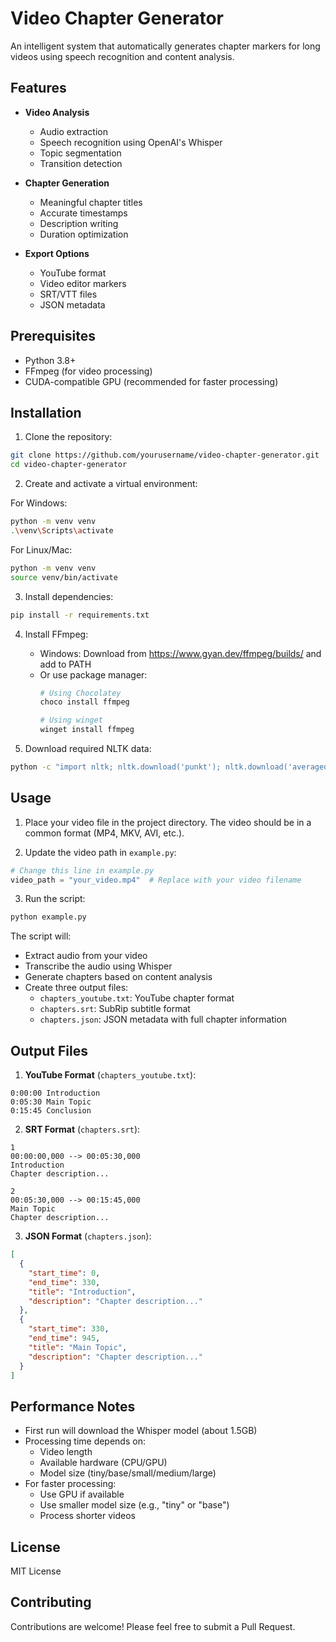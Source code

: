 # Video Chapter Generator

An intelligent system that automatically generates chapter markers for long videos using speech recognition and content analysis.

## Features

- **Video Analysis**
  - Audio extraction
  - Speech recognition using OpenAI's Whisper
  - Topic segmentation
  - Transition detection

- **Chapter Generation**
  - Meaningful chapter titles
  - Accurate timestamps
  - Description writing
  - Duration optimization

- **Export Options**
  - YouTube format
  - Video editor markers
  - SRT/VTT files
  - JSON metadata

## Prerequisites

- Python 3.8+
- FFmpeg (for video processing)
- CUDA-compatible GPU (recommended for faster processing)

## Installation

1. Clone the repository:
```bash
git clone https://github.com/yourusername/video-chapter-generator.git
cd video-chapter-generator
```

2. Create and activate a virtual environment:

For Windows:
```bash
python -m venv venv
.\venv\Scripts\activate
```

For Linux/Mac:
```bash
python -m venv venv
source venv/bin/activate
```

3. Install dependencies:
```bash
pip install -r requirements.txt
```

4. Install FFmpeg:
   - Windows: Download from https://www.gyan.dev/ffmpeg/builds/ and add to PATH
   - Or use package manager:
     ```bash
     # Using Chocolatey
     choco install ffmpeg
     
     # Using winget
     winget install ffmpeg
     ```

5. Download required NLTK data:
```bash
python -c "import nltk; nltk.download('punkt'); nltk.download('averaged_perceptron_tagger'); nltk.download('punkt_tab')"
```

## Usage

1. Place your video file in the project directory. The video should be in a common format (MP4, MKV, AVI, etc.).

2. Update the video path in `example.py`:
```python
# Change this line in example.py
video_path = "your_video.mp4"  # Replace with your video filename
```

3. Run the script:
```bash
python example.py
```

The script will:
- Extract audio from your video
- Transcribe the audio using Whisper
- Generate chapters based on content analysis
- Create three output files:
  - `chapters_youtube.txt`: YouTube chapter format
  - `chapters.srt`: SubRip subtitle format
  - `chapters.json`: JSON metadata with full chapter information

## Output Files

1. **YouTube Format** (`chapters_youtube.txt`):
```
0:00:00 Introduction
0:05:30 Main Topic
0:15:45 Conclusion
```

2. **SRT Format** (`chapters.srt`):
```
1
00:00:00,000 --> 00:05:30,000
Introduction
Chapter description...

2
00:05:30,000 --> 00:15:45,000
Main Topic
Chapter description...
```

3. **JSON Format** (`chapters.json`):
```json
[
  {
    "start_time": 0,
    "end_time": 330,
    "title": "Introduction",
    "description": "Chapter description..."
  },
  {
    "start_time": 330,
    "end_time": 945,
    "title": "Main Topic",
    "description": "Chapter description..."
  }
]
```

## Performance Notes

- First run will download the Whisper model (about 1.5GB)
- Processing time depends on:
  - Video length
  - Available hardware (CPU/GPU)
  - Model size (tiny/base/small/medium/large)
- For faster processing:
  - Use GPU if available
  - Use smaller model size (e.g., "tiny" or "base")
  - Process shorter videos


## License

MIT License

## Contributing

Contributions are welcome! Please feel free to submit a Pull Request. 
